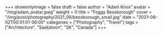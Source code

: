 +++
showonlyimage = false
draft = false
author = "Adam Knox"
avatar = "/img/adam_avatar.jpeg"
weight = 0
title = "Foggy Bessborough"
cover = "/img/post/photography/2021_08/bessborough_small.jpg"
date = "2021-08-02T00:01:01-06:00"
categories = ["Photography", "Travel"]
tags = ["Architecture", "Saskatoon", "SK", "Canada"]
+++
<!--more-->
